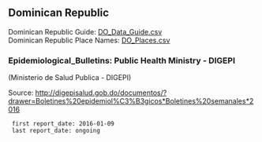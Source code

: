 ## Dominican Republic  
  
Dominican Republic Guide: [DO_Data_Guide.csv](DO_Data_Guide.csv)  
Dominican Republic Place Names: [DO_Places.csv](DO_Places.csv)  
  
### Epidemiological_Bulletins: Public Health Ministry - DIGEPI  
(Ministerio de Salud Publica - DIGEPI)

Source: <http://digepisalud.gob.do/documentos/?drawer=Boletines%20epidemiol%C3%B3gicos*Boletines%20semanales*2016>  
  
     first report_date: 2016-01-09
     last report_date: ongoing
